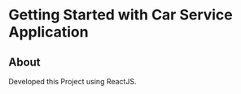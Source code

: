 
# Getting Started with Car Service Application

## About

Developed this Project using ReactJS. </br>

